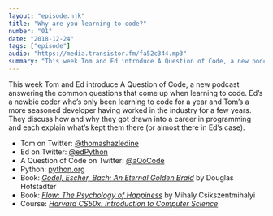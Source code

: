 ```yaml
---
layout: "episode.njk"
title: "Why are you learning to code?"
number: "01"
date: "2018-12-24"
tags: ["episode"]
audio: "https://media.transistor.fm/fa52c344.mp3"
summary: "This week Tom and Ed introduce A Question of Code, a new podcast answering the common questions that come up when learning to code."
---
```


This week Tom and Ed introduce A Question of Code, a new podcast answering the common questions that come up when learning to code. Ed’s a newbie coder who’s only been learning to code for a year and Tom’s a more seasoned developer having worked in the industry for a few years. They discuss how and why they got drawn into a career in programming and each explain what’s kept them there (or almost there in Ed’s case).

* Tom on Twitter: [@thomashazledine](https://twitter.com/thomashazledine)
* Ed on Twitter: [@edPython](https://twitter.com/edPython)
* A Question of Code on Twitter: [@aQoCode](https://twitter.com/aQoCode)
* Python: [python.org](https://www.python.org/)
* Book: *[Godel, Escher, Bach: An Eternal Golden Braid](https://www.amazon.co.uk/dp/0465026567)* by Douglas Hofstadter
* Book: *[Flow: The Psychology of Happiness](https://www.amazon.co.uk/dp/0712657592)* by Mihaly Csikszentmihalyi
* Course: *[Harvard CS50x: Introduction to Computer Science](https://www.edx.org/course/cs50s-introduction-computer-science-harvardx-cs50x)*
